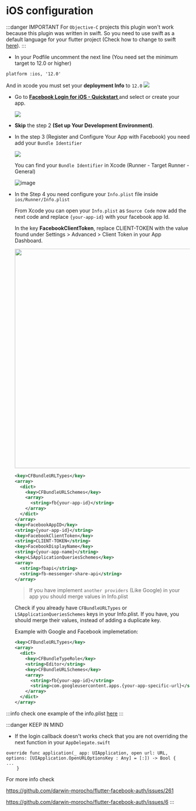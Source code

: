 # iOS configuration


:::danger IMPORTANT
For `Objective-C` projects this plugin won't work because this plugin was written in swift. So you need to use swift as a default language for your flutter project (Check how to change to swift [here](https://github.com/darwin-morocho/flutter-facebook-auth/issues/41#issuecomment-761702248)).
:::

- In your Podfile uncomment the next line (You need set the minimum target to 12.0 or higher)

```
platform :ios, '12.0'
```

And in xcode you must set your **deployment Info** to `12.0`
<img src="https://user-images.githubusercontent.com/15864336/172642786-560536ac-a104-4f7c-94fa-49ab29a81d64.png" />


- Go to **[Facebook Login for iOS - Quickstart
](https://developers.facebook.com/docs/facebook-login/ios)** and select or create your app.

   <img src="https://user-images.githubusercontent.com/15864336/98708293-0056a900-234f-11eb-9975-b75ca08b6470.png" />

- **Skip** the step 2 **(Set up Your Development Environment)**.

- In the step 3 (Register and Configure Your App with Facebook) you need add your `Bundle Identifier`

    <img src="https://user-images.githubusercontent.com/15864336/98708485-38f68280-234f-11eb-9d1a-7c970d04642a.png"  />

  You can find your `Bundle Identifier` in Xcode (Runner - Target Runner - General)

  ![image](https://user-images.githubusercontent.com/15864336/98708171-e1581700-234e-11eb-8f94-23c0db55e8f0.png)

- In the Step 4 you need configure your `Info.plist` file inside `ios/Runner/Info.plist`

  From Xcode you can open your `Info.plist` as `Source Code` now add the next code and replace `{your-app-id}` with your facebook app Id.

  In the key **FacebookClientToken**, replace CLIENT-TOKEN with the value found under Settings > Advanced > Client Token in your App Dashboard.

    <img src="https://user-images.githubusercontent.com/15864336/98708650-66433080-234f-11eb-81c6-2297b9e6f7a7.png" width="600"/>

    ```xml
    <key>CFBundleURLTypes</key>
    <array>
      <dict>
        <key>CFBundleURLSchemes</key>
        <array>
          <string>fb{your-app-id}</string>
        </array>
      </dict>
    </array>
    <key>FacebookAppID</key>
    <string>{your-app-id}</string>
    <key>FacebookClientToken</key>
    <string>CLIENT-TOKEN</string>
    <key>FacebookDisplayName</key>
    <string>{your-app-name}</string>
    <key>LSApplicationQueriesSchemes</key>
    <array>
      <string>fbapi</string>
      <string>fb-messenger-share-api</string>
    </array>
    ```

    > If you have implement `another providers` (Like Google) in your app you should merge values in Info.plist

    Check if you already have `CFBundleURLTypes` or `LSApplicationQueriesSchemes` keys in your Info.plist. If you have, you should merge their values, instead of adding a duplicate key.

    Example with Google and Facebook implemetation:

    ```xml
    <key>CFBundleURLTypes</key>
    <array>
      <dict>
        <key>CFBundleTypeRole</key>
        <string>Editor</string>
        <key>CFBundleURLSchemes</key>
        <array>
          <string>fb{your-app-id}</string>
          <string>com.googleusercontent.apps.{your-app-specific-url}</string>
        </array>
      </dict>
    </array>
    ```



:::info 
check one example of the info.plist [here](https://github.com/darwin-morocho/flutter-facebook-auth/blob/master/examples/with_provider/ios/Runner/Info.plist)
:::


:::danger KEEP IN MIND
- If the login callback doesn't works check that you are not overriding the next function in your `AppDelegate.swift`

```
override func application(_ app: UIApplication, open url: URL, options: [UIApplication.OpenURLOptionsKey : Any] = [:]) -> Bool {
...
    }
```

For more info check

https://github.com/darwin-morocho/flutter-facebook-auth/issues/261

https://github.com/darwin-morocho/flutter-facebook-auth/issues/6
:::